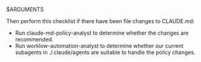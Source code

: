 $ARGUMENTS

Then perform this checklist if there have been file changes to CLAUDE.md:
- Run claude-md-policy-analyst to determine whether the changes are recommended.
- Run worklow-automation-analyst to determine whether our current subagents in ./.claude/agents are suitable to handle the policy changes.
